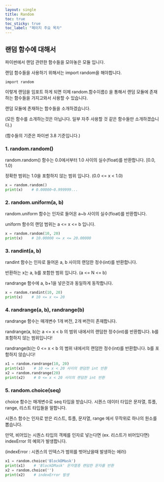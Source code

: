 ```yaml
--- 
layout: single
title: Random
toc: true
toc_sticky: true
toc_label: "페이지 주요 목차"
---
```



랜덤 함수에 대해서  
---

파이썬에서 랜덤 관련한 함수들을 모아놓은 모듈 입니다.

랜덤 함수들을 사용하기 위해서는 import random을 해야합니다.

~~~pytnon
import random
~~~

이렇게 랜덤을 임포트 하게 되면 이제 random.함수이름() 을 통해서 랜덤 모듈에 존재하는 함수들을 가지고와서 사용할 수 있습니다.

랜덤 모듈에 존재하는 함수들을 소개하겠습니다. 

(모든 함수를 소개하는것은 아닙니다. 일부 자주 사용할 것 같은 함수들만 소개하겠습니다.)

(함수들의 기준은 파이썬 3.8 기준입니다.)



### 1. random.random()

random.random() 함수는 0.0에서부터 1.0 사이의 실수(float)를 반환합니다. [0.0, 1.0) 

정확한 범위는 1.0을 포함하지 않는 범위 입니다. (0.0 <= x < 1.0)

~~~python
x = random.random()
print(x)    # 0.00000~0.999999...
~~~

### 2. random.uniform(a, b)

random.uniform 함수는 인자로 들어온 a~b 사이의 실수(float)를 반환합니다.

uniform 함수의 랜덤 범위는 a <= x <= b 입니다.

~~~python
x = random.random(10, 20)
print(x)    # 10.00000 <= x <= 20.00000
~~~

### 3. randint(a, b)

randint 함수는 인자로 들어온 a, b 사이의 랜덤한 정수(int)를 반환합니다.

반환하는 x는  a, b를 포함한 범위 입니다. (a <= N <= b)

randrange 함수에 a, b+1을 넣은것과 동일하게 동작합니다.

~~~python
x = random.randint(10, 20)
print(x)    # 10 <= x <= 20
~~~

### 4. randrange(a, b), randrange(b)

randrange 함수는 매개변수 1개 버전, 2개 버전이 존재합니다.

randrange(a, b)는 a <= x < b 의 범위 내에서의 랜덤한 정수(int)를 반환합니다. b를 포함하지 않는 범위입니다!

randrange(b)는 0 <= x < b 의 범위 내에서의 랜덤한 정수(int)를 반환합니다.  b를 포함하지 않습니다!

~~~python
x1 = random.randrange(10, 20)
print(x1)    # 10 <= x < 20 사이의 랜덤한 int 반환
x2 = random.randrange(20)
print(x2)    # 0 <= x < 20 사이의 랜덤한 int 반환
~~~


### 5. random.choice(seq)

choice 함수는 매개변수로 seq 타입을 받습니다. 시퀀스 데이터 타입은 문자열, 튜플, range, 리스트 타입들을 말합니다.

시퀀스 함수는 인자로 받은 리스트, 튜플, 문자열, range 에서 무작위로 하나의 원소를 뽑습니다.

만약, 비어있는 시퀀스 타입의 객체를 인자로 넣는다면 (ex. 리스트가 비어있다면) indexError 의 예외가 발생합니다.

(indexError : 시퀀스의 인덱스가 범위를 벗어났을때 발생하는 에러)

~~~python
x1 = random.choice('BlockDMask')
print(x1)    # 'BlockDMask' 문자열중 랜덤한 문자를 반환
x2 = random.choice('')
print(x2)    # indexError 발생
~~~
